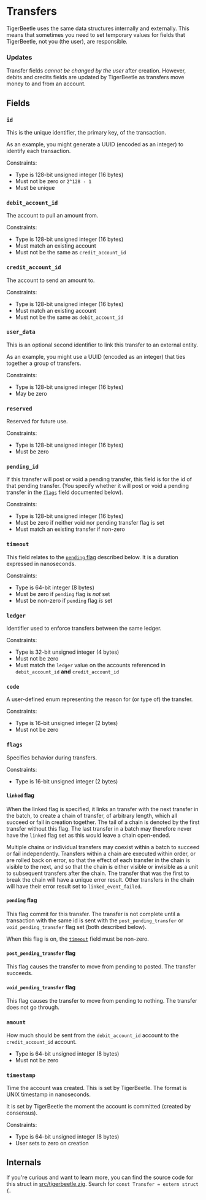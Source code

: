 # Transfers

TigerBeetle uses the same data structures internally and
externally. This means that sometimes you need to set temporary values
for fields that TigerBeetle, not you (the user), are responsible.

### Updates

Transfer fields *cannot be changed by the user* after
creation. However, debits and credits fields are updated by
TigerBeetle as transfers move money to and from an account.

## Fields

### `id`

This is the unique identifier, the primary key, of the transaction.

As an example, you might generate a UUID (encoded as an integer) to
identify each transaction.

Constraints:

* Type is 128-bit unsigned integer (16 bytes)
* Must not be zero or `2^128 - 1`
* Must be unique

### `debit_account_id`

The account to pull an amount from.

Constraints:

* Type is 128-bit unsigned integer (16 bytes)
* Must match an existing account
* Must not be the same as `credit_account_id`

### `credit_account_id`

The account to send an amount to.

Constraints:

* Type is 128-bit unsigned integer (16 bytes)
* Must match an existing account
* Must not be the same as `debit_account_id`

### `user_data`

This is an optional second identifier to link this transfer to an
external entity.

As an example, you might use a UUID (encoded as an integer) that
ties together a group of transfers.

Constraints:

* Type is 128-bit unsigned integer (16 bytes)
* May be zero

### `reserved`

Reserved for future use.

Constraints:

* Type is 128-bit unsigned integer (16 bytes)
* Must be zero

### `pending_id`

If this transfer will post or void a pending transfer, this field is
for the id of that pending transfer. (You specify whether it will
post or void a pending transfer in the [`flags`](#flags) field
documented below).

Constraints:

* Type is 128-bit unsigned integer (16 bytes)
* Must be zero if neither void nor pending transfer flag is set
* Must match an existing transfer if non-zero

### `timeout`

This field relates to the [`pending` flag](#pending-flag) described
below. It is a duration expressed in nanoseconds.

Constraints:

* Type is 64-bit integer (8 bytes)
* Must be zero if `pending` flag is *not* set
* Must be non-zero if `pending` flag *is* set

### `ledger`

Identifier used to enforce transfers between the same ledger.

Constraints:

* Type is 32-bit unsigned integer (4 bytes)
* Must not be zero
* Must match the `ledger` value on the accounts referenced in `debit_account_id` **and** `credit_account_id`

### `code`

A user-defined enum representing the reason for (or type of) the
transfer.

Constraints:

* Type is 16-bit unsigned integer (2 bytes)
* Must not be zero

### `flags`

Specifies behavior during transfers.

Constraints:

* Type is 16-bit unsigned integer (2 bytes)

#### `linked` flag

When the linked flag is specified, it links an transfer with the next
transfer in the batch, to create a chain of transfer, of arbitrary
length, which all succeed or fail in creation together. The tail of a
chain is denoted by the first transfer without this flag. The last
transfer in a batch may therefore never have the `linked` flag set as
this would leave a chain open-ended.

Multiple chains or individual transfers may coexist within a batch to
succeed or fail independently. Transfers within a chain are executed
within order, or are rolled back on error, so that the effect of each
transfer in the chain is visible to the next, and so that the chain is
either visible or invisible as a unit to subsequent transfers after the
chain. The transfer that was the first to break the chain will have a
unique error result. Other transfers in the chain will have their error
result set to `linked_event_failed`.

#### `pending` flag

This flag  commit for this transfer. The transfer is
not complete until a transaction with the same id is sent with the
`post_pending_transfer` or `void_pending_transfer` flag set (both
described below).

When this flag is on, the [`timeout`](timeout) field must be non-zero.

#### `post_pending_transfer` flag

This flag causes the transfer to move from pending to posted. The
transfer succeeds.

#### `void_pending_transfer` flag

This flag causes the transfer to move from pending to nothing. The
transfer does not go through.

### `amount`

How much should be sent from the `debit_account_id` account to the
`credit_account_id` account.

* Type is 64-bit unsigned integer (8 bytes)
* Must not be zero

### `timestamp`

Time the account was created. This is set by TigerBeetle. The format
is UNIX timestamp in nanoseconds.

It is set by TigerBeetle the moment the account is committed (created
by consensus).

Constraints:

* Type is 64-bit unsigned integer (8 bytes)
* User sets to zero on creation

## Internals

If you're curious and want to learn more, you can find the source code
for this struct in
[src/tigerbeetle.zig](https://github.com/tigerbeetledb/tigerbeetle/blob/main/src/tigerbeetle.zig). Search
for `const Transfer = extern struct {`.
